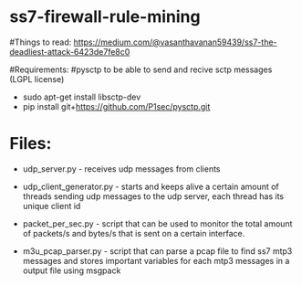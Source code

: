 # ss7-firewall-rule-mining

#Things to read: https://medium.com/@vasanthavanan59439/ss7-the-deadliest-attack-6423de7fe8c0

#Requirements:
#pysctp to be able to send and recive sctp messages (LGPL license)
- sudo apt-get install libsctp-dev
- pip install git+https://github.com/P1sec/pysctp.git

# Files:
- udp_server.py - receives udp messages from clients

- udp_client_generator.py - starts and keeps alive a certain amount of threads sending udp messages to the udp server, each thread has its unique client id

- packet_per_sec.py - script that can be used to monitor the total amount of packets/s and bytes/s that is sent on a certain interface.

- m3u_pcap_parser.py - script that can parse a pcap file to find ss7 mtp3 messages and stores important variables for each mtp3 messages in a output file using msgpack
